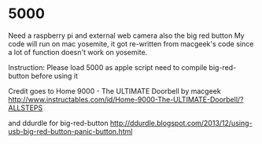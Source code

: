 # 5000

Need a raspberry pi and external web camera also the big red button
My code will run on mac yosemite, it got re-written from macgeek's code since a lot of function doesn't work on yosemite.

Instruction:
Please load 5000 as apple script 
need to compile big-red-button before using it

Credit goes to Home 9000 - The ULTIMATE Doorbell by macgeek 
http://www.instructables.com/id/Home-9000-The-ULTIMATE-Doorbell/?ALLSTEPS

and ddurdle for big-red-button
http://ddurdle.blogspot.com/2013/12/using-usb-big-red-button-panic-button.html
